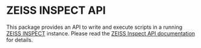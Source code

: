 # ZEISS INSPECT API

This package provides an API to write and execute scripts in a running [ZEISS INSPECT](https://www.zeiss.com/metrology/en/software/zeiss-inspect.html) instance.
Please read the [ZEISS Inspect API documentation](https://zeissiqs.github.io/) for details.
